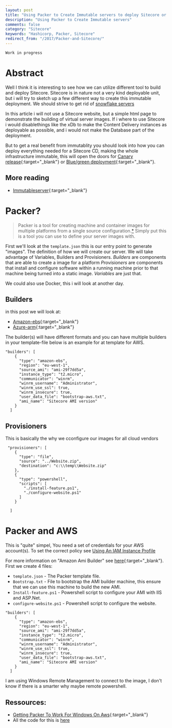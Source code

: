 ```yaml
---
layout: post
title: "Using Packer to Create Immutable servers to deploy Sitecore or other asp.net app"
description: "Using Packer to Create Immutable servers"
comments: false
category: "Sitecore"
keywords: "Hashicorp, Packer, Sitecore"
redirect_from: "/2017/Packer-and-Sitecore/"
---
```

```
Work in progress
```
# Abstract #
Well I think it is interesting to see how we can utilize different tool to build and deploy Sitecore. Sitecore is in nature not a very kind deployable unit, but i will try to sketch up a few different way to create this immutable deployment.
We should strive to get rid of [snowflake servers](https://martinfowler.com/bliki/SnowflakeServer.html)

In this article i will not use a Sitecore website, but a simple html page to demonstrate the building of virtual server images. 
If i where to use Sitecore i would disablethings like the xDb to make the Content Delivery instances as deployable as possible, and i would not make the Database part of the deployment. 

But to get a real benefit from immutablity you should look into how you can deploy everything needed for a Sitecore CD, making the whole infrastructure immutable, this will open the doors for [Canary release](https://martinfowler.com/bliki/CanaryRelease.html){:target="_blank"} or [Blue/green deployment](https://martinfowler.com/bliki/BlueGreenDeployment.html){:target="_blank"}.

## More reading ##
* [Immutableserver](https://martinfowler.com/bliki/ImmutableServer.html){:target="_blank"}

# Packer? #
> Packer is a tool for creating machine and container images for multiple platforms from a single source configuration.[*](https://www.packer.io/)
Simply put this is a tool you can use to define your server images with. 

First we'll look at the `template.json` this is our entry point to generate "images". The definition of how we will create our server. 
We will take advantage of Variables, Builders and Provisioners. 
*Builders* are components that are able to create a image for a platform
*Provisioners* are components that install and configure software within a running machine prior to that machine being turned into a static image. 
*Variables* are just that.

We could also use Docker, this i will look at another day.

## Builders ##
in this post we will look at:
* [Amazon-ebs](https://www.packer.io/docs/builders/amazon.html){:target="_blank"}
* [Azure-arm](https://www.packer.io/docs/builders/azure-arm.html){:target="_blank"}

The builder(s) will have different formats and you can have multiple builders in your template-file below is an example for at template for AWS. 

```
"builders": [
    {
      "type": "amazon-ebs",    
      "region": "eu-west-1",
      "source_ami": "ami-29f7dd5a",
      "instance_type": "t2.micro",
      "communicator": "winrm",
      "winrm_username": "Administrator",
      "winrm_use_ssl": true,
      "winrm_insecure": true,
      "user_data_file": "bootstrap-aws.txt",
      "ami_name": "Sitecore AMI version"
    }
  ]
```

## Provisioners ##
This is basically the why we cconfigure our images for all cloud vendors
```
 "provisioners": [
    {
      "type": "file",
      "source": "../Website.zip",
      "destination": "c:\\temp\\Website.zip"
    },
    {
      "type": "powershell",
      "scripts": [
        "./install-feature.ps1",
        "./configure-website.ps1"
      ]
    }
    
  ]
```

# Packer and AWS #
This is "quite" simpel, You need a set of credentials for your AWS account(s). To set the correct policy see [Using An IAM Instance Profile](https://www.packer.io/docs/builders/amazon.html#using-an-iam-instance-profile)

For more information on "Amazon Ami Builder" see [here](https://www.packer.io/docs/builders/amazon.html#using-an-iam-instance-profile){:target="_blank"}.
First we create 4 files:
* `template.json` - The Packer template file.
* `Bootstrap.txt` - File to bootstrap the AMI builder machine, this ensure that we can use this machine to build the new AMI.
* `Install-feature.ps1` - Powershell script to configure your AMI with IIS and ASP.Net.
* `configure-website.ps1` - Powershell script to configure the website.

```
"builders": [
    {
      "type": "amazon-ebs",    
      "region": "eu-west-1",
      "source_ami": "ami-29f7dd5a",
      "instance_type": "t2.micro",
      "communicator": "winrm",
      "winrm_username": "Administrator",
      "winrm_use_ssl": true,
      "winrm_insecure": true,
      "user_data_file": "bootstrap-aws.txt",
      "ami_name": "Sitecore AMI version"
    }
  ]
```

I am using Windows Remote Management to connect to the image, I don't know if there is a smarter why maybe remote powershell.

## Ressources: ##
* [Getting Packer To Work For Windows On Aws](http://blog.petegoo.com/2016/05/10/packer-aws-windows/){:target="_blank"}
* All the code for this is [here](https://github.com/magudb/packer-sitecore)